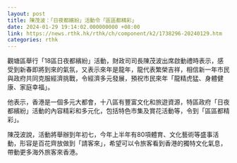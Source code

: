 ```yaml
---
layout: post
title: 陳茂波：「日夜都繽紛」活動令「區區都精彩」
date: 2024-01-29 19:14:02.000000000 +08:00
link: https://news.rthk.hk/rthk/ch/component/k2/1738296-20240129.htm
categories: rthk
---
```


觀塘區舉行「18區日夜都繽紛」活動，財政司司長陳茂波出席啟動禮時表示，感受到新春即將到來的氣氛，又表示來年是龍年，龍代表繁榮吉祥，相信新一年市民與政府共同克服經濟挑戰，令經濟多元發展，預祝市民來年「龍精虎猛、身體健康、家庭幸福」。

他表示，香港是一個多元大都會，十八區有豐富文化和旅遊資源，特區政府「日夜都繽紛」活動的內容精彩和多元化，包括特色市集及賞花活動等，令到「區區都精彩」。

陳茂波說，活動將舉辦到年初七，今年上半年有80項體育、文化藝術等盛事活動，形容是百花齊放做到「請客來」，希望可以令旅客看到香港的獨特文化氣息，帶動更多海外旅客來香港。
